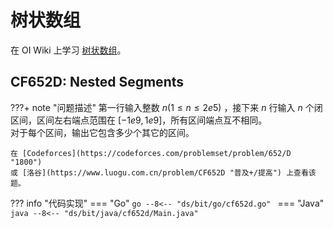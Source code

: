 # 树状数组

在 OI Wiki 上学习 [树状数组](https://oi-wiki.org/ds/fenwick)。

## CF652D: Nested Segments

???+ note "问题描述"
    第一行输入整数 $n (1 ≤ n ≤ 2e5)$ ，接下来 $n$ 行输入 $n$ 个闭区间，区间左右端点范围在 $[-1e9,1e9]$，所有区间端点互不相同。<br>
    对于每个区间，输出它包含多少个其它的区间。

    在 [Codeforces](https://codeforces.com/problemset/problem/652/D "1800")
    或 [洛谷](https://www.luogu.com.cn/problem/CF652D "普及+/提高") 上查看该题。

??? info "代码实现"
    === "Go"
        ```go
        --8<-- "ds/bit/go/cf652d.go"
        ```
    === "Java"
        ```java
        --8<-- "ds/bit/java/cf652d/Main.java"
        ```
